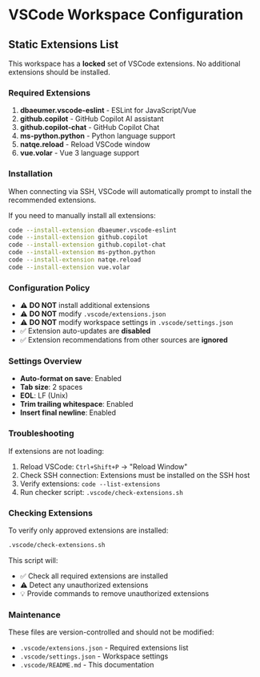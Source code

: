 # VSCode Workspace Configuration

## Static Extensions List

This workspace has a **locked** set of VSCode extensions. No additional extensions should be installed.

### Required Extensions

1. **dbaeumer.vscode-eslint** - ESLint for JavaScript/Vue
2. **github.copilot** - GitHub Copilot AI assistant
3. **github.copilot-chat** - GitHub Copilot Chat
4. **ms-python.python** - Python language support
5. **natqe.reload** - Reload VSCode window
6. **vue.volar** - Vue 3 language support

### Installation

When connecting via SSH, VSCode will automatically prompt to install the recommended extensions.

If you need to manually install all extensions:

```bash
code --install-extension dbaeumer.vscode-eslint
code --install-extension github.copilot
code --install-extension github.copilot-chat
code --install-extension ms-python.python
code --install-extension natqe.reload
code --install-extension vue.volar
```

### Configuration Policy

- ⚠️ **DO NOT** install additional extensions
- ⚠️ **DO NOT** modify `.vscode/extensions.json`
- ⚠️ **DO NOT** modify workspace settings in `.vscode/settings.json`
- ✅ Extension auto-updates are **disabled**
- ✅ Extension recommendations from other sources are **ignored**

### Settings Overview

- **Auto-format on save**: Enabled
- **Tab size**: 2 spaces
- **EOL**: LF (Unix)
- **Trim trailing whitespace**: Enabled
- **Insert final newline**: Enabled

### Troubleshooting

If extensions are not loading:

1. Reload VSCode: `Ctrl+Shift+P` → "Reload Window"
2. Check SSH connection: Extensions must be installed on the SSH host
3. Verify extensions: `code --list-extensions`
4. Run checker script: `.vscode/check-extensions.sh`

### Checking Extensions

To verify only approved extensions are installed:

```bash
.vscode/check-extensions.sh
```

This script will:
- ✅ Check all required extensions are installed
- ⚠️ Detect any unauthorized extensions
- 💡 Provide commands to remove unauthorized extensions

### Maintenance

These files are version-controlled and should not be modified:

- `.vscode/extensions.json` - Required extensions list
- `.vscode/settings.json` - Workspace settings
- `.vscode/README.md` - This documentation
